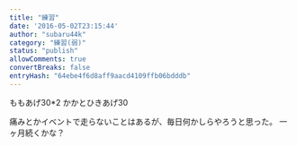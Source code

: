 ```yaml
---
title: "練習"
date: '2016-05-02T23:15:44'
author: "subaru44k"
category: "練習(弱)"
status: "publish"
allowComments: true
convertBreaks: false
entryHash: "64ebe4f6d8aff9aacd4109ffb06bdddb"
---
```

ももあげ30*2
かかとひきあげ30

痛みとかイベントで走らないことはあるが、毎日何かしらやろうと思った。
一ヶ月続くかな？
